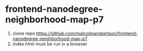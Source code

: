 frontend-nanodegree-neighborhood-map-p7
=======================================


1. clone repo https://github.com/malcolmarobertson/frontend-nanodegree-neighborhood-map-p7
2. index.html must be run in a browser